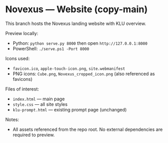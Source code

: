 # Novexus — Website (copy-main)

This branch hosts the Novexus landing website with KLU overview.

Preview locally:
- Python: `python serve.py 8000` then open `http://127.0.0.1:8000`
- PowerShell: `./serve.ps1 -Port 8000`

Icons used:
- `favicon.ico`, `apple-touch-icon.png`, `site.webmanifest`
- PNG icons: `Cube.png`, `Novexus_cropped_icon.png` (also referenced as favicons)

Files of interest:
- `index.html` — main page
- `style.css` — all site styles
- `klu-prompt.html` — existing prompt page (unchanged)

Notes:
- All assets referenced from the repo root. No external dependencies are required to preview.
